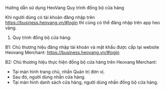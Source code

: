 Hướng dẫn sử dụng HeoVang
Quy trình đồng bộ cửa hàng


Khi người dùng có tài khoản đăng nhập trên https://business.heovang.vn/#login	thì cũng có thể đăng nhập trên app heo vàng.


1. Quy trình đồng bộ cửa hàng:

B1: Chủ thương hiệu đăng nhập tài khoản và mật khẩu được cấp tại website Heovang Merchant: https://business.heovang.vn/#login	
 

B2: Chủ thương hiệu thực hiện đồng bộ cửa hàng trên Heovang Merchant:
-	Tại màn hình trang chủ, nhấn Quản trị đơn vị.
-	Sau đó, người dùng nhấn cửa hàng.
-	Tại màn hình danh sách cửa hàng, người dùng nhấn đồng bộ cửa hàng. 



